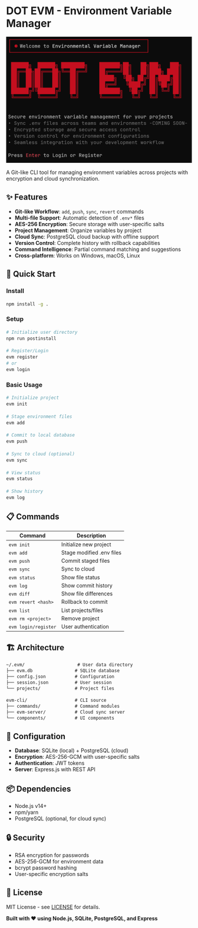 # DOT EVM - Environment Variable Manager

![EVM CLI Demo](./assets/EVM.png)

A Git-like CLI tool for managing environment variables across projects with encryption and cloud synchronization.

## ✨ Features

- **Git-like Workflow**: `add`, `push`, `sync`, `revert` commands
- **Multi-file Support**: Automatic detection of `.env*` files
- **AES-256 Encryption**: Secure storage with user-specific salts
- **Project Management**: Organize variables by project
- **Cloud Sync**: PostgreSQL cloud backup with offline support
- **Version Control**: Complete history with rollback capabilities
- **Command Intelligence**: Partial command matching and suggestions
- **Cross-platform**: Works on Windows, macOS, Linux

## 🚀 Quick Start

### Install

```bash
npm install -g .
```

### Setup

```bash
# Initialize user directory
npm run postinstall

# Register/Login
evm register
# or
evm login
```

### Basic Usage

```bash
# Initialize project
evm init

# Stage environment files
evm add

# Commit to local database
evm push

# Sync to cloud (optional)
evm sync

# View status
evm status

# Show history
evm log
```

## 📋 Commands

| Command              | Description               |
| -------------------- | ------------------------- |
| `evm init`           | Initialize new project    |
| `evm add`            | Stage modified .env files |
| `evm push`           | Commit staged files       |
| `evm sync`           | Sync to cloud             |
| `evm status`         | Show file status          |
| `evm log`            | Show commit history       |
| `evm diff`           | Show file differences     |
| `evm revert <hash>`  | Rollback to commit        |
| `evm list`           | List projects/files       |
| `evm rm <project>`   | Remove project            |
| `evm login/register` | User authentication       |

## 🏗️ Architecture

```
~/.evm/                    # User data directory
├── evm.db                # SQLite database
├── config.json           # Configuration
├── session.json          # User session
└── projects/             # Project files

evm-cli/                  # CLI source
├── commands/             # Command modules
├── evm-server/           # Cloud sync server
└── components/           # UI components
```

## 🔧 Configuration

- **Database**: SQLite (local) + PostgreSQL (cloud)
- **Encryption**: AES-256-GCM with user-specific salts
- **Authentication**: JWT tokens
- **Server**: Express.js with REST API

## 📦 Dependencies

- Node.js v14+
- npm/yarn
- PostgreSQL (optional, for cloud sync)

## 🔒 Security

- RSA encryption for passwords
- AES-256-GCM for environment data
- bcrypt password hashing
- User-specific encryption salts

## 📄 License

MIT License - see [LICENSE](LICENSE) for details.


**Built with ❤️ using Node.js, SQLite, PostgreSQL, and Express**
